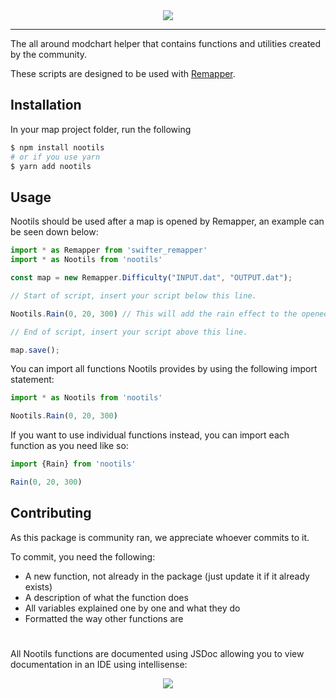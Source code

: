 <div align="center"><img align="center" src="https://github.com/StormPacer/nootils/blob/main/logo.png?raw=true" /></div>
<hr>
<div align="left"> 

The all around modchart helper that contains functions and utilities created by the community.

These scripts are designed to be used with [Remapper](https://github.com/Swifter1243/ReMapper).

## Installation

In your map project folder, run the following

```bash
$ npm install nootils
# or if you use yarn
$ yarn add nootils
```

## Usage

Nootils should be used after a map is opened by Remapper, an example can be seen down below:

```ts
import * as Remapper from 'swifter_remapper'
import * as Nootils from 'nootils'

const map = new Remapper.Difficulty("INPUT.dat", "OUTPUT.dat");

// Start of script, insert your script below this line.

Nootils.Rain(0, 20, 300) // This will add the rain effect to the opened map using magic (Remapper.activeDiff)

// End of script, insert your script above this line.

map.save();
```

You can import all functions Nootils provides by using the following import statement:

```ts
import * as Nootils from 'nootils'

Nootils.Rain(0, 20, 300)
```

If you want to use individual functions instead, you can import each function as you need like so:

```ts
import {Rain} from 'nootils'

Rain(0, 20, 300)
```

## Contributing
As this package is community ran, we appreciate whoever commits to it.

To commit, you need the following:

- A new function, not already in the package (just update it if it already exists)
- A description of what the function does
- All variables explained one by one and what they do
- Formatted the way other functions are

#

All Nootils functions are documented using JSDoc allowing you to view documentation in an IDE using intellisense:

<div align="center"><img src="https://github.com/StormPacer/nootils/blob/main/intellisense.png?raw=true" /></div>

</div>
